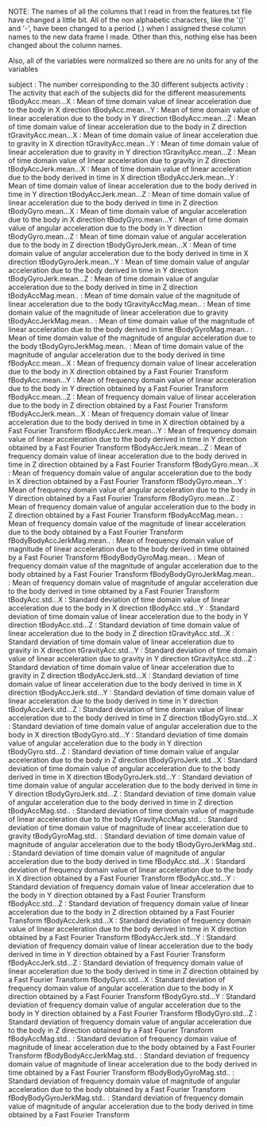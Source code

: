NOTE: The names of all the columns that I read in from the features.txt file have changed
a little bit. All of the non alphabetic characters, like the '()' and '-', have been 
changed to a period (.) when I assigned these column names to the new data frame I made.
Other than this, nothing else has been changed about the column names.

Also, all of the variables were normalized so there are no units for any of the variables

subject : The number corresponding to the 30 different subjects
activity : The activity that each of the subjects did for the different measurements
tBodyAcc.mean...X : Mean of time domain value of linear acceleration due to the body in X direction
tBodyAcc.mean...Y : Mean of time domain value of linear acceleration due to the body in Y direction
tBodyAcc.mean...Z : Mean of time domain value of linear acceleration due to the body in Z direction
tGravityAcc.mean...X : Mean of time domain value of linear acceleration due to gravity in X direction
tGravityAcc.mean...Y : Mean of time domain value of linear acceleration due to gravity in Y direction
tGravityAcc.mean...Z : Mean of time domain value of linear acceleration due to gravity in Z direction
tBodyAccJerk.mean...X : Mean of time domain value of linear acceleration due to the body derived in time in X direction
tBodyAccJerk.mean...Y : Mean of time domain value of linear acceleration due to the body derived in time in Y direction
tBodyAccJerk.mean...Z : Mean of time domain value of linear acceleration due to the body derived in time in Z direction
tBodyGyro.mean...X : Mean of time domain value of angular acceleration due to the body in X direction
tBodyGyro.mean...Y : Mean of time domain value of angular acceleration due to the body in Y direction
tBodyGyro.mean...Z : Mean of time domain value of angular acceleration due to the body in Z direction
tBodyGyroJerk.mean...X : Mean of time domain value of angular acceleration due to the body derived in time in X direction
tBodyGyroJerk.mean...Y : Mean of time domain value of angular acceleration due to the body derived in time in Y direction
tBodyGyroJerk.mean...Z : Mean of time domain value of angular acceleration due to the body derived in time in Z direction
tBodyAccMag.mean.. : Mean of time domain value of the magnitude of linear acceleration due to the body 
tGravityAccMag.mean.. : Mean of time domain value of the magnitude of linear acceleration due to gravity 
tBodyAccJerkMag.mean.. : Mean of time domain value of the magnitude of linear acceleration due to the body derived in time
tBodyGyroMag.mean.. : Mean of time domain value of the magnitude of angular acceleration due to the body 
tBodyGyroJerkMag.mean.. : Mean of time domain value of the magnitude of angular acceleration due to the body derived in time
fBodyAcc.mean...X : Mean of frequency domain value of linear acceleration due to the body in X direction obtained by a Fast Fourier Transform
fBodyAcc.mean...Y : Mean of frequency domain value of linear acceleration due to the body in Y direction obtained by a Fast Fourier Transform
fBodyAcc.mean...Z : Mean of frequency domain value of linear acceleration due to the body in Z direction obtained by a Fast Fourier Transform
fBodyAccJerk.mean...X : Mean of frequency domain value of linear acceleration due to the body derived in time in X direction obtained by a Fast Fourier Transform
fBodyAccJerk.mean...Y : Mean of frequency domain value of linear acceleration due to the body derived in time in Y direction obtained by a Fast Fourier Transform
fBodyAccJerk.mean...Z : Mean of frequency domain value of linear acceleration due to the body derived in time in Z direction obtained by a Fast Fourier Transform
fBodyGyro.mean...X : Mean of frequency domain value of angular acceleration due to the body in X direction obtained by a Fast Fourier Transform
fBodyGyro.mean...Y : Mean of frequency domain value of angular acceleration due to the body in Y direction obtained by a Fast Fourier Transform
fBodyGyro.mean...Z : Mean of frequency domain value of angular acceleration due to the body in Z direction obtained by a Fast Fourier Transform
fBodyAccMag.mean.. : Mean of frequency domain value of the magnitude of linear acceleration due to the body obtained by a Fast Fourier Transform
fBodyBodyAccJerkMag.mean.. : Mean of frequency domain value of magnitude of linear acceleration due to the body derived in time obtained by a Fast Fourier Transform
fBodyBodyGyroMag.mean.. : Mean of frequency domain value of the magnitude of angular acceleration due to the body obtained by a Fast Fourier Transform
fBodyBodyGyroJerkMag.mean.. : Mean of frequency domain value of magnitude of angular acceleration due to the body derived in time obtained by a Fast Fourier Transform
tBodyAcc.std...X : Standard deviation of time domain value of linear acceleration due to the body in X direction
tBodyAcc.std...Y : Standard deviation of time domain value of linear acceleration due to the body in Y direction
tBodyAcc.std...Z : Standard deviation of time domain value of linear acceleration due to the body in Z direction
tGravityAcc.std...X : Standard deviation of time domain value of linear acceleration due to gravity in X direction
tGravityAcc.std...Y : Standard deviation of time domain value of linear acceleration due to gravity in Y direction
tGravityAcc.std...Z : Standard deviation of time domain value of linear acceleration due to gravity in Z direction
tBodyAccJerk.std...X : Standard deviation of time domain value of linear acceleration due to the body derived in time in X direction
tBodyAccJerk.std...Y : Standard deviation of time domain value of linear acceleration due to the body derived in time in Y direction
tBodyAccJerk.std...Z : Standard deviation of time domain value of linear acceleration due to the body derived in time in Z direction
tBodyGyro.std...X : Standard deviation of time domain value of angular acceleration due to the body in X direction 
tBodyGyro.std...Y : Standard deviation of time domain value of angular acceleration due to the body in Y direction
tBodyGyro.std...Z : Standard deviation of time domain value of angular acceleration due to the body in Z direction
tBodyGyroJerk.std...X : Standard deviation of time domain value of angular acceleration due to the body derived in time in X direction
tBodyGyroJerk.std...Y : Standard deviation of time domain value of angular acceleration due to the body derived in time in Y direction
tBodyGyroJerk.std...Z : Standard deviation of time domain value of angular acceleration due to the body derived in time in Z direction
tBodyAccMag.std.. : Standard deviation of time domain value of magnitude of linear acceleration due to the body
tGravityAccMag.std.. : Standard deviation of time domain value of magnitude of linear acceleration due to gravity
tBodyGyroMag.std.. : Standard deviation of time domain value of magnitude of angular acceleration due to the body
tBodyGyroJerkMag.std.. : Standard deviation of time domain value of magnitude of angular acceleration due to the body derived in time
fBodyAcc.std...X : Standard deviation of frequency domain value of linear acceleration due to the body in X direction obtained by a Fast Fourier Transform
fBodyAcc.std...Y : Standard deviation of frequency domain value of linear acceleration due to the body in Y direction obtained by a Fast Fourier Transform
fBodyAcc.std...Z : Standard deviation of frequency domain value of linear acceleration due to the body in Z direction obtained by a Fast Fourier Transform
fBodyAccJerk.std...X : Standard deviation of frequency domain value of linear acceleration due to the body derived in time in X direction obtained by a Fast Fourier Transform
fBodyAccJerk.std...Y : Standard deviation of frequency domain value of linear acceleration due to the body derived in time in Y direction obtained by a Fast Fourier Transform
fBodyAccJerk.std...Z : Standard deviation of frequency domain value of linear acceleration due to the body derived in time in Z direction obtained by a Fast Fourier Transform
fBodyGyro.std...X : Standard deviation of frequency domain value of angular acceleration due to the body in X direction obtained by a Fast Fourier Transform
fBodyGyro.std...Y : Standard deviation of frequency domain value of angular acceleration due to the body in Y direction obtained by a Fast Fourier Transform
fBodyGyro.std...Z : Standard deviation of frequency domain value of angular acceleration due to the body in Z direction obtained by a Fast Fourier Transform
fBodyAccMag.std.. : Standard deviation of frequency domain value of magnitude of linear acceleration due to the body obtained by a Fast Fourier Transform
fBodyBodyAccJerkMag.std.. : Standard deviation of frequency domain value of magnitude of linear acceleration due to the body derived in time obtained by a Fast Fourier Transform
fBodyBodyGyroMag.std.. : Standard deviation of frequency domain value of magnitude of angular acceleration due to the body obtained by a Fast Fourier Transform
fBodyBodyGyroJerkMag.std.. : Standard deviation of frequency domain value of magnitude of angular acceleration due to the body derived in time obtained by a Fast Fourier Transform
